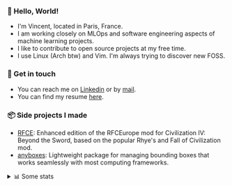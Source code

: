 ### 👋 Hello, World!

- I'm Vincent, located in Paris, France.
- I am working closely on MLOps and software engineering aspects of machine learning projects.
- I like to contribute to open source projects at my free time.
- I use Linux (Arch btw) and Vim. I'm always trying to discover new FOSS.

### 🔗 Get in touch

- You can reach me on [Linkedin](https://www.linkedin.com/in/vincent-duchauffour-3a9641155/) or by [mail](mailto:vincent.duchauffour@proton.me).
- You can find my resume [here](https://raw.githubusercontent.com/VDuchauffour/resume/main/resume.pdf).

### 📦 Side projects I made

- [RFCE](https://github.com/VDuchauffour/RFCEurope): Enhanced edition of the RFCEurope mod for Civilization IV: Beyond the Sword, based on the popular Rhye's and Fall of Civilization mod. 
- [anyboxes](https://github.com/VDuchauffour/anyboxes): Lightweight package for managing bounding boxes that works seamlessly with most computing frameworks. 

<details><summary>📊 Some stats</summary>  
  
<p align="center">
  <img alt="VDuchauffour's github stats" src="https://github-readme-stats.vercel.app/api?username=VDuchauffour&include_all_commits=true&show_icons=true&theme=react"/>
  <br />
  <img alt="VDuchauffour's streak stats" src="https://streak-stats.demolab.com?user=VDuchauffour&theme=react"/>
  <br />
  <img alt="VDuchauffour's language stats" src="https://github-readme-stats.vercel.app/api/top-langs/?username=VDuchauffour&count_private=true&include_all_commits=true&show_icons=true&layout=compact&theme=react"/>
  <!--   <br />
  <img alt="VDuchauffour's Wakatime stats" src="https://github-readme-stats.vercel.app/api/wakatime?username=VDuchauffour&theme=react"/> -->
</p>

#### 🧭 Wakatime stats
<!--START_SECTION:waka-->
![Code Time](http://img.shields.io/badge/Code%20Time-2%2C376%20hrs%203%20mins-blue)

![Lines of code](https://img.shields.io/badge/From%20Hello%20World%20I%27ve%20Written-4.2%20million%20lines%20of%20code-blue)

**🐱 My GitHub Data** 

> 📦 989.2 kB Used in GitHub's Storage 
 > 
> 🏆 825 Contributions in the Year 2024
 > 
> 🚫 Not Opted to Hire
 > 
> 📜 10 Public Repositories 
 > 
> 🔑 2 Private Repositories 
 > 
**I'm an Early 🐤** 

```text
🌞 Morning                447 commits         ██░░░░░░░░░░░░░░░░░░░░░░░   08.03 % 
🌆 Daytime                3385 commits        ███████████████░░░░░░░░░░   60.77 % 
🌃 Evening                1518 commits        ███████░░░░░░░░░░░░░░░░░░   27.25 % 
🌙 Night                  220 commits         █░░░░░░░░░░░░░░░░░░░░░░░░   03.95 % 
```
📅 **I'm Most Productive on Tuesday** 

```text
Monday                   1244 commits        ██████░░░░░░░░░░░░░░░░░░░   22.33 % 
Tuesday                  1249 commits        ██████░░░░░░░░░░░░░░░░░░░   22.42 % 
Wednesday                814 commits         ████░░░░░░░░░░░░░░░░░░░░░   14.61 % 
Thursday                 1118 commits        █████░░░░░░░░░░░░░░░░░░░░   20.07 % 
Friday                   877 commits         ████░░░░░░░░░░░░░░░░░░░░░   15.75 % 
Saturday                 92 commits          ░░░░░░░░░░░░░░░░░░░░░░░░░   01.65 % 
Sunday                   176 commits         █░░░░░░░░░░░░░░░░░░░░░░░░   03.16 % 
```


📊 **This Week I Spent My Time On** 

```text
💬 Programming Languages: 
Python                   45 hrs 7 mins       ██████████████████████░░░   86.81 % 
SQL                      3 hrs 56 mins       ██░░░░░░░░░░░░░░░░░░░░░░░   07.60 % 
C++                      1 hr 7 mins         █░░░░░░░░░░░░░░░░░░░░░░░░   02.15 % 
Markdown                 30 mins             ░░░░░░░░░░░░░░░░░░░░░░░░░   00.98 % 
YAML                     30 mins             ░░░░░░░░░░░░░░░░░░░░░░░░░   00.97 % 
```


 Last Updated on 27/10/2024 00:54:24 UTC
<!--END_SECTION:waka-->
</details>

